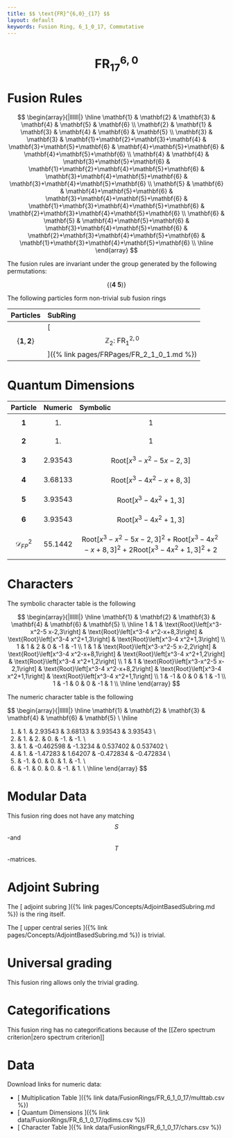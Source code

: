 ```yaml
---
title: $$ \text{FR}^{6,0}_{17} $$
layout: default
keywords: Fusion Ring, 6_1_0_17, Commutative
---
```

# $$ \text{FR}^{6,0}_{17} $$


# Fusion Rules

$$
\begin{array}{|llllll|}
\hline
 \mathbf{1} & \mathbf{2} & \mathbf{3} & \mathbf{4} & \mathbf{5} & \mathbf{6} \\
 \mathbf{2} & \mathbf{1} & \mathbf{3} & \mathbf{4} & \mathbf{6} & \mathbf{5} \\
 \mathbf{3} & \mathbf{3} & \mathbf{1}+\mathbf{2}+\mathbf{3}+\mathbf{4} & \mathbf{3}+\mathbf{5}+\mathbf{6} & \mathbf{4}+\mathbf{5}+\mathbf{6} & \mathbf{4}+\mathbf{5}+\mathbf{6} \\
 \mathbf{4} & \mathbf{4} & \mathbf{3}+\mathbf{5}+\mathbf{6} & \mathbf{1}+\mathbf{2}+\mathbf{4}+\mathbf{5}+\mathbf{6} & \mathbf{3}+\mathbf{4}+\mathbf{5}+\mathbf{6} & \mathbf{3}+\mathbf{4}+\mathbf{5}+\mathbf{6} \\
 \mathbf{5} & \mathbf{6} & \mathbf{4}+\mathbf{5}+\mathbf{6} & \mathbf{3}+\mathbf{4}+\mathbf{5}+\mathbf{6} & \mathbf{1}+\mathbf{3}+\mathbf{4}+\mathbf{5}+\mathbf{6} & \mathbf{2}+\mathbf{3}+\mathbf{4}+\mathbf{5}+\mathbf{6} \\
 \mathbf{6} & \mathbf{5} & \mathbf{4}+\mathbf{5}+\mathbf{6} & \mathbf{3}+\mathbf{4}+\mathbf{5}+\mathbf{6} & \mathbf{2}+\mathbf{3}+\mathbf{4}+\mathbf{5}+\mathbf{6} & \mathbf{1}+\mathbf{3}+\mathbf{4}+\mathbf{5}+\mathbf{6} \\
\hline
\end{array}
$$


The fusion rules are invariant under the group generated by the following permutations:

$$ \left\{(\mathbf{4} \ \mathbf{5})\right\} $$


The following particles form non-trivial sub fusion rings

| Particles | SubRing |
| :------ | :------ |
| $$ \{\mathbf{1},\mathbf{2}\} $$ | [ $$ \mathbb{Z}_2:\ \text{FR}^{2,0}_{1} $$ ]({% link pages/FRPages/FR_2_1_0_1.md %}) |


# Quantum Dimensions

| Particle | Numeric | Symbolic |
| :------ | :------ | :------ |
| $$ \mathbf{1} $$ | $$ 1. $$ | $$ 1 $$ |
| $$ \mathbf{2} $$ | $$ 1. $$ | $$ 1 $$ |
| $$ \mathbf{3} $$ | $$ 2.93543 $$ | $$ \text{Root}\left[x^3-x^2-5 x-2,3\right] $$ |
| $$ \mathbf{4} $$ | $$ 3.68133 $$ | $$ \text{Root}\left[x^3-4 x^2-x+8,3\right] $$ |
| $$ \mathbf{5} $$ | $$ 3.93543 $$ | $$ \text{Root}\left[x^3-4 x^2+1,3\right] $$ |
| $$ \mathbf{6} $$ | $$ 3.93543 $$ | $$ \text{Root}\left[x^3-4 x^2+1,3\right] $$ |
| $$ \mathcal{D}_{FP}^2 $$ | $$ 55.1442 $$ | $$ \text{Root}\left[x^3-x^2-5 x-2,3\right]^2+\text{Root}\left[x^3-4 x^2-x+8,3\right]^2+2 \text{Root}\left[x^3-4 x^2+1,3\right]^2+2 $$ |

# Characters

The symbolic character table is the following

$$
\begin{array}{|llllll|}
\hline
 \mathbf{1} & \mathbf{2} & \mathbf{3} & \mathbf{4} & \mathbf{6} & \mathbf{5} \\
\hline
 1 & 1 & \text{Root}\left[x^3-x^2-5 x-2,3\right] & \text{Root}\left[x^3-4 x^2-x+8,3\right] & \text{Root}\left[x^3-4 x^2+1,3\right] & \text{Root}\left[x^3-4 x^2+1,3\right] \\
 1 & 1 & 2 & 0 & -1 & -1 \\
 1 & 1 & \text{Root}\left[x^3-x^2-5 x-2,2\right] & \text{Root}\left[x^3-4 x^2-x+8,1\right] & \text{Root}\left[x^3-4 x^2+1,2\right] & \text{Root}\left[x^3-4 x^2+1,2\right] \\
 1 & 1 & \text{Root}\left[x^3-x^2-5 x-2,1\right] & \text{Root}\left[x^3-4 x^2-x+8,2\right] & \text{Root}\left[x^3-4 x^2+1,1\right] & \text{Root}\left[x^3-4 x^2+1,1\right] \\
 1 & -1 & 0 & 0 & 1 & -1 \\
 1 & -1 & 0 & 0 & -1 & 1 \\
\hline
\end{array}
$$

The numeric character table is the following

$$
\begin{array}{|llllll|}
\hline
 \mathbf{1} & \mathbf{2} & \mathbf{3} & \mathbf{4} & \mathbf{6} & \mathbf{5} \\
\hline
 1. & 1. & 2.93543 & 3.68133 & 3.93543 & 3.93543 \\
 1. & 1. & 2. & 0. & -1. & -1. \\
 1. & 1. & -0.462598 & -1.3234 & 0.537402 & 0.537402 \\
 1. & 1. & -1.47283 & 1.64207 & -0.472834 & -0.472834 \\
 1. & -1. & 0. & 0. & 1. & -1. \\
 1. & -1. & 0. & 0. & -1. & 1. \\
\hline
\end{array}
$$

# Modular Data

This fusion ring does not have any matching $$ S $$-and $$ T $$-matrices.

# Adjoint Subring

The [ adjoint subring ]({% link pages/Concepts/AdjointBasedSubring.md %}) is the ring itself.

The [ upper central series ]({% link pages/Concepts/AdjointBasedSubring.md %}) is trivial.

# Universal grading

This fusion ring allows only the trivial grading.

# Categorifications

This fusion ring has no categorifications because of the [[Zero spectrum criterion|zero spectrum criterion]]

# Data

Download links for numeric data:

* [ Multiplication Table ]({% link data/FusionRings/FR_6_1_0_17/multtab.csv %})
* [ Quantum Dimensions ]({% link data/FusionRings/FR_6_1_0_17/qdims.csv %})
* [ Character Table ]({% link data/FusionRings/FR_6_1_0_17/chars.csv %})